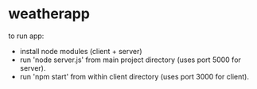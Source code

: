 # weatherapp
to run app: 
- install node modules (client + server)
- run 'node server.js' from main project directory (uses port 5000 for server).
- run 'npm start' from within client directory (uses port 3000 for client).
